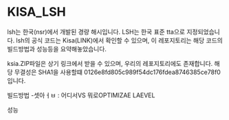 # KISA_LSH

lsh는 한국(nsr)에서 개발된 경량 해시입니다. LSH는 한국 표준 tta으로 지정되었습니다. lsh의 공식 코드는 Kisa(LINK)에서 확인할 수 있으며, 이 레포지토리는 해당 코드의 빌드방법과 성능등을 요약해놓았습니다.

ksia.ZIP파일은 상기 링크에서 받을 수 있으며, 우리의 레포지토리에도 존재합니다. 해당 무결성은 SHA1을 사용할떄 0126e8fd805c989f54dc176fdea8746385ce78f0입니다.

빌드방법
-셋아ㅓㅂ : 어디서VS 뭐로OPTIMIZAE LAEVEL

성능



